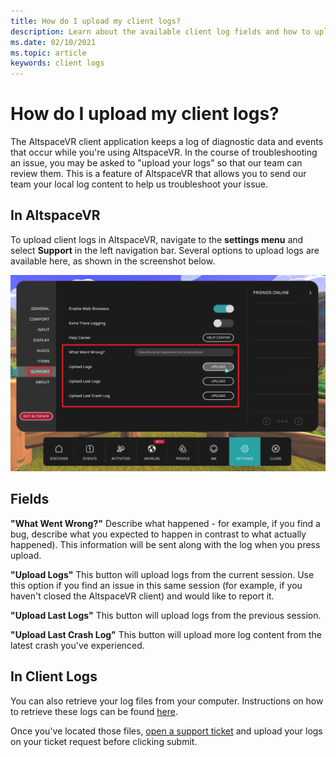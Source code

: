 ```yaml
---
title: How do I upload my client logs?
description: Learn about the available client log fields and how to upload client logs when you run into any issues with AltspaceVR.
ms.date: 02/10/2021
ms.topic: article
keywords: client logs
---
```


# How do I upload my client logs?

The AltspaceVR client application keeps a log of diagnostic data and events that occur while you're using AltspaceVR. In the course of troubleshooting an issue, you may be asked to "upload your logs" so that our team can review them. This is a feature of AltspaceVR that allows you to send our team your local log content to help us troubleshoot your issue.

## In AltspaceVR

To upload client logs in AltspaceVR, navigate to the **settings menu** and select **Support** in the left navigation bar. Several options to upload logs are available here, as shown in the screenshot below.

![Settings menu with the support panel open and log fields highlighted](images/help-altvr-uploadlogs.png)

## Fields

**"What Went Wrong?"**
Describe what happened - for example, if you find a bug, describe what you expected to happen in contrast to what actually happened). This information will be sent along with the log when you press upload.

**"Upload Logs"**
This button will upload logs from the current session. Use this option if you find an issue in this same session (for example, if you haven't closed the AltspaceVR client) and would like to report it.

**"Upload Last Logs"**
This button will upload logs from the previous session.

**"Upload Last Crash Log"**
This button will upload more log content from the latest crash you've experienced.

## In Client Logs

You can also retrieve your log files from your computer. Instructions on how to retrieve these logs can be found [here](https://docs.microsoft.com/en-us/windows/mixed-reality/altspace-vr/faqs/app-version#in-client-logs).

Once you've located those files, [open a support ticket](https://help.altvr.com/hc/en-us/requests/new) and upload your logs on your ticket request before clicking submit.